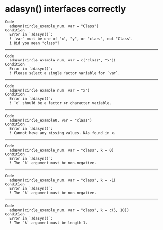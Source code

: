 # adasyn() interfaces correctly

    Code
      adasyn(circle_example_num, var = "Class")
    Condition
      Error in `adasyn()`:
      ! `var` must be one of "x", "y", or "class", not "Class".
      i Did you mean "class"?

---

    Code
      adasyn(circle_example_num, var = c("class", "x"))
    Condition
      Error in `adasyn()`:
      ! Please select a single factor variable for `var`.

---

    Code
      adasyn(circle_example_num, var = "x")
    Condition
      Error in `adasyn()`:
      ! `x` should be a factor or character variable.

---

    Code
      adasyn(circle_example0, var = "class")
    Condition
      Error in `adasyn()`:
      ! Cannot have any missing values. NAs found in x.

---

    Code
      adasyn(circle_example_num, var = "class", k = 0)
    Condition
      Error in `adasyn()`:
      ! The `k` argument must be non-negative.

---

    Code
      adasyn(circle_example_num, var = "class", k = -1)
    Condition
      Error in `adasyn()`:
      ! The `k` argument must be non-negative.

---

    Code
      adasyn(circle_example_num, var = "class", k = c(5, 10))
    Condition
      Error in `adasyn()`:
      ! The `k` argument must be length 1.

